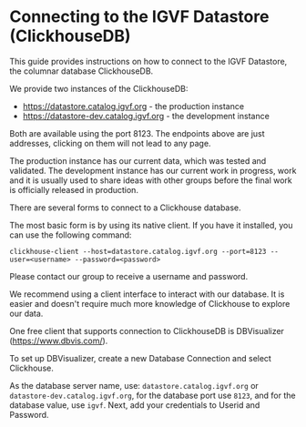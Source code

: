 # Connecting to the IGVF Datastore (ClickhouseDB)

This guide provides instructions on how to connect to the IGVF Datastore, the columnar database ClickhouseDB.

We provide two instances of the ClickhouseDB:

* https://datastore.catalog.igvf.org - the production instance
* https://datastore-dev.catalog.igvf.org - the development instance

Both are available using the port 8123. The endpoints above are just addresses, clicking on them will not lead to any page.

The production instance has our current data, which was tested and validated. The development instance has our current work in progress, work and it is usually used to share ideas with other groups before the final work is officially released in production.

There are several forms to connect to a Clickhouse database.

The most basic form is by using its native client. If you have it installed, you can use the following command:

```
clickhouse-client --host=datastore.catalog.igvf.org --port=8123 --user=<username> --password=<password>
```

Please contact our group to receive a username and password.

We recommend using a client interface to interact with our database. It is easier and doesn't require much more knowledge of Clickhouse to explore our data.

One free client that supports connection to ClickhouseDB is DBVisualizer (https://www.dbvis.com/).

To set up DBVisualizer, create a new Database Connection and select Clickhouse.

As the database server name, use: `datastore.catalog.igvf.org` or `datastore-dev.catalog.igvf.org`, for the database port use `8123`, and for the database value, use `igvf`. Next, add your credentials to Userid and Password.
